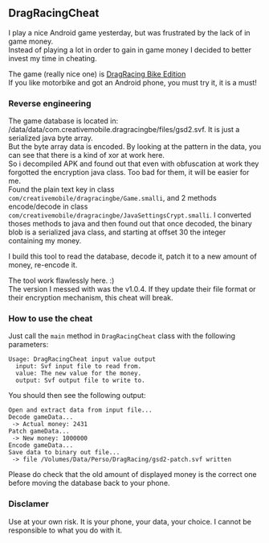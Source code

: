 ## DragRacingCheat ##


I play a nice Android game yesterday, but was frustrated by the lack of in game money.  
Instead of playing a lot in order to gain in game money I decided to better invest my time in cheating.  

The game (really nice one) is [DragRacing Bike Edition](https://play.google.com/store/apps/details?id=com.creativemobile.dragracingbe)  
If you like motorbike and got an Android phone, you must try it, it is a must!

### Reverse engineering ###
The game database is located in:  /data/data/com.creativemobile.dragracingbe/files/gsd2.svf. It is just a serialized java byte array.  
But the byte array data is encoded. By looking at the pattern in the data, you can see that there is a kind of xor at work here.  
So i decompiled APK and found out that even with obfuscation at work they forgotted the encryption java class. Too bad for them, it will be easier for me.  
Found the plain text key in class `com/creativemobile/dragracingbe/Game.smalli`, and 2 methods encode/decode in class `com/creativemobile/dragracingbe/JavaSettingsCrypt.smalli`. I converted thoses methods to java and then found out that once decoded, the binary blob is a serialized java class, and starting at offset 30 the integer containing my money.

I build this tool to read the database, decode it, patch it to a new amount of money, re-encode it.

The tool work flawlessly here. :)  
The version I messed with was the v1.0.4. If they update their file format or their encryption mechanism, this cheat will break.

### How to use the cheat ###
Just call the `main` method in `DragRacingCheat` class with the following parameters:  

    Usage: DragRacingCheat input value output  
      input: Svf input file to read from.  
      value: The new value for the money.  
      output: Svf output file to write to.  

You should then see the following output:

    Open and extract data from input file...
    Decode gameData...
     -> Actual money: 2431
    Patch gameData...
     -> New money: 1000000
    Encode gameData...
    Save data to binary out file...
     -> file /Volumes/Data/Perso/DragRacing/gsd2-patch.svf written

Please do check that the old amount of displayed money is the correct one before moving the database back to your phone.

### Disclamer ###
Use at your own risk. It is your phone, your data, your choice. I cannot be responsible to what you do with it.

